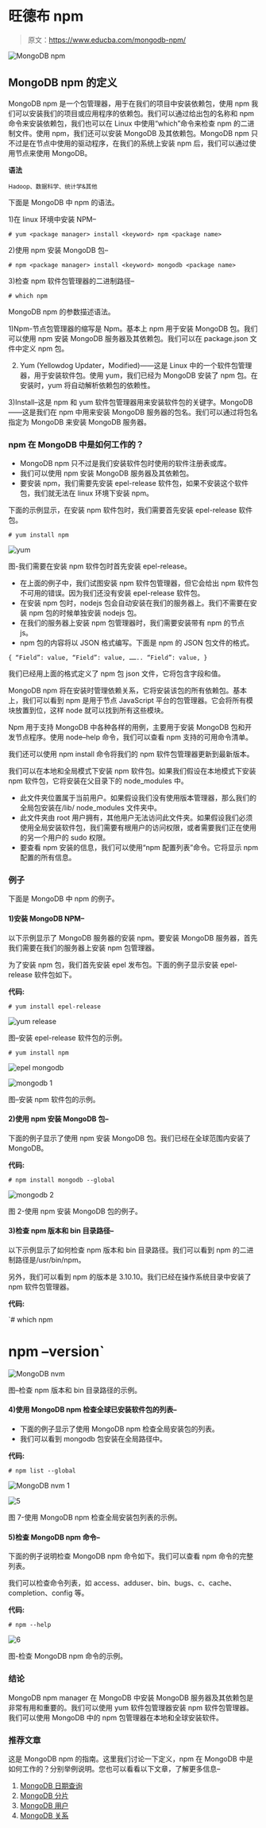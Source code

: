 # 旺德布 npm

> 原文：<https://www.educba.com/mongodb-npm/>

![MongoDB npm](img/7c88792dc7fd8033804d744a55a92031.png)



## MongoDB npm 的定义

MongoDB npm 是一个包管理器，用于在我们的项目中安装依赖包，使用 npm 我们可以安装我们的项目或应用程序的依赖包。我们可以通过给出包的名称和 npm 命令来安装依赖包，我们也可以在 Linux 中使用“which”命令来检查 npm 的二进制文件。使用 npm，我们还可以安装 MongoDB 及其依赖包。MongoDB npm 只不过是在节点中使用的驱动程序，在我们的系统上安装 npm 后，我们可以通过使用节点来使用 MongoDB。

**语法**

<small>Hadoop、数据科学、统计学&其他</small>

下面是 MongoDB 中 npm 的语法。

1)在 linux 环境中安装 NPM–

`# yum <package manager> install <keyword> npm <package name>`

2)使用 npm 安装 MongoDB 包–

`# npm <package manager> install <keyword> mongodb <package name>`

3)检查 npm 软件包管理器的二进制路径–

`# which npm`

MongoDB npm 的参数描述语法。

1)Npm-节点包管理器的缩写是 Npm。基本上 npm 用于安装 MongoDB 包。我们可以使用 npm 安装 MongoDB 服务器及其依赖包。我们可以在 package.json 文件中定义 npm 包。

2) Yum (Yellowdog Updater，Modified)——这是 Linux 中的一个软件包管理器，用于安装软件包。使用 yum，我们已经为 MongoDB 安装了 npm 包。在安装时，yum 将自动解析依赖包的依赖性。

3)Install–这是 npm 和 yum 软件包管理器用来安装软件包的关键字。MongoDB——这是我们在 npm 中用来安装 MongoDB 服务器的包名。我们可以通过将包名指定为 MongoDB 来安装 MongoDB 服务器。

### npm 在 MongoDB 中是如何工作的？

*   MongoDB npm 只不过是我们安装软件包时使用的软件注册表或库。
*   我们可以使用 npm 安装 MongoDB 服务器及其依赖包。
*   要安装 npm，我们需要先安装 epel-release 软件包，如果不安装这个软件包，我们就无法在 linux 环境下安装 npm。

下面的示例显示，在安装 npm 软件包时，我们需要首先安装 epel-release 软件包。

`# yum install npm`

![yum](img/5d146e30a135666edf3ba3028df944ce.png)



图-我们需要在安装 npm 软件包时首先安装 epel-release。

*   在上面的例子中，我们试图安装 npm 软件包管理器，但它会给出 npm 软件包不可用的错误。因为我们还没有安装 epel-release 软件包。
*   在安装 npm 包时，nodejs 包会自动安装在我们的服务器上。我们不需要在安装 npm 包的时候单独安装 nodejs 包。
*   在我们的服务器上安装 npm 包管理器时，我们需要安装带有 npm 的节点 js。
*   npm 包的内容将以 JSON 格式编写。下面是 npm 的 JSON 包文件的格式。

`{
“Field”: value,
“Field”: value,
……..
“Field”: value,
}`

我们已经用上面的格式定义了 npm 包 json 文件，它将包含字段和值。

MongoDB npm 将在安装时管理依赖关系，它将安装该包的所有依赖包。基本上，我们可以看到 npm 是用于节点 JavaScript 平台的包管理器。它会将所有模块放置到位，这样 node 就可以找到所有这些模块。

Npm 用于支持 MongoDB 中各种各样的用例，主要用于安装 MongoDB 包和开发节点程序。使用 node–help 命令，我们可以查看 npm 支持的可用命令清单。

我们还可以使用 npm install 命令将我们的 npm 软件包管理器更新到最新版本。

我们可以在本地和全局模式下安装 npm 软件包。如果我们假设在本地模式下安装 npm 软件包，它将安装在父目录下的 node_modules 中。

*   此文件夹位置属于当前用户。如果假设我们没有使用版本管理器，那么我们的全局包安装在/lib/ node_modules 文件夹中。
*   此文件夹由 root 用户拥有，其他用户无法访问此文件夹。如果假设我们必须使用全局安装软件包，我们需要有根用户的访问权限，或者需要我们正在使用的另一个用户的 sudo 权限。
*   要查看 npm 安装的信息，我们可以使用“npm 配置列表”命令。它将显示 npm 配置的所有信息。

### 例子

下面是 MongoDB 中 npm 的例子。

#### 1)安装 MongoDB NPM–

以下示例显示了 MongoDB 服务器的安装 npm。要安装 MongoDB 服务器，首先我们需要在我们的服务器上安装 npm 包管理器。

为了安装 npm 包，我们首先安装 epel 发布包。下面的例子显示安装 epel-release 软件包如下。

**代码:**

`# yum install epel-release`

![yum release](img/f5bb87feb9ce9a3d31dcd06c24823a5b.png)



图–安装 epel-release 软件包的示例。

`# yum install npm`

![epel mongodb](img/c4dc2de8507b6d3ae97014a89f6c89ba.png)



![mongodb 1](img/e8158722ef146d04e4e2b948e3dd8149.png)



图–安装 npm 软件包的示例。

#### 2)使用 npm 安装 MongoDB 包–

下面的例子显示了使用 npm 安装 MongoDB 包。我们已经在全球范围内安装了 MongoDB。

**代码:**

`# npm install mongodb --global`

![mongodb 2](img/701da429fbdaf833b335d3fc99cea31f.png)



图 2-使用 npm 安装 MongoDB 包的例子。

#### 3)检查 npm 版本和 bin 目录路径–

以下示例显示了如何检查 npm 版本和 bin 目录路径。我们可以看到 npm 的二进制路径是/usr/bin/npm。

另外，我们可以看到 npm 的版本是 3.10.10。我们已经在操作系统目录中安装了 npm 软件包管理器。

**代码:**

`# which npm
# npm –version`

![MongoDB nvm](img/22d5187b4dc166953bddeaff59b24eff.png)



图–检查 npm 版本和 bin 目录路径的示例。

#### 4)使用 MongoDB npm 检查全球已安装软件包的列表–

*   下面的例子显示了使用 MongoDB npm 检查全局安装包的列表。
*   我们可以看到 mongodb 包安装在全局路径中。

**代码:**

`# npm list --global`

![MongoDB nvm 1](img/af117b96c116e26550a2794f42912b0f.png)



![5](img/853c8142f0c48c7c2f72b2d4352f0f8b.png)



图 7-使用 MongoDB npm 检查全局安装包列表的示例。

#### 5)检查 MongoDB npm 命令–

下面的例子说明检查 MongoDB npm 命令如下。我们可以查看 npm 命令的完整列表。

我们可以检查命令列表，如 access、adduser、bin、bugs、c、cache、completion、config 等。

**代码:**

`# npm --help`

![6](img/57b0aceecf86a8290b9aa44bb5a9d792.png)



图-检查 MongoDB npm 命令的示例。

### 结论

MongoDB npm manager 在 MongoDB 中安装 MongoDB 服务器及其依赖包是非常有用和重要的。我们可以使用 yum 软件包管理器安装 npm 软件包管理器。我们可以使用 MongoDB 中的 npm 包管理器在本地和全球安装软件。

### 推荐文章

这是 MongoDB npm 的指南。这里我们讨论一下定义，npm 在 MongoDB 中是如何工作的？分别举例说明。您也可以看看以下文章，了解更多信息–

1.  [MongoDB 日期查询](https://www.educba.com/mongodb-date-query/)
2.  [MongoDB 分片](https://www.educba.com/mongodb-sharding/)
3.  [MongoDB 用户](https://www.educba.com/mongodb-users/)
4.  [MongoDB 关系](https://www.educba.com/mongodb-relationships/)





